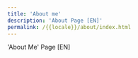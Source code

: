 ```yaml
---
title: 'About me'
description: 'About Page [EN]'
permalink: /{{locale}}/about/index.html
---
```


'About Me' Page [EN]